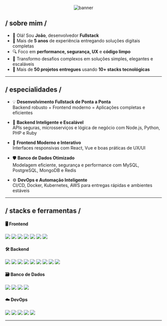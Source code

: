 <p align="center"><img src="https://i.imgur.com/C6SJnzP.png" alt="banner" /></p>

<div>


<h2> / sobre mim /</h2>

- 👋 Olá! Sou **João**, desenvolvedor **Fullstack**
- 🚀 Mais de **5 anos** de experiência entregando soluções digitais completas
- 🔍 Foco em **performance, segurança, UX** e **código limpo**
- 🧠 Transformo desafios complexos em soluções simples, elegantes e escaláveis
- 💼 Mais de **50 projetos entregues** usando **10+ stacks tecnológicas**

---

<h2> / especialidades /</h2>

- 💡 **Desenvolvimento Fullstack de Ponta a Ponta**  
  Backend robusto + Frontend moderno = Aplicações completas e eficientes

- 🧩 **Backend Inteligente e Escalável**  
  APIs seguras, microsserviços e lógica de negócio com Node.js, Python, PHP e Ruby

- 🎨 **Frontend Moderno e Interativo**  
  Interfaces responsivas com React, Vue e boas práticas de UX/UI

- 🛡️ **Banco de Dados Otimizado**  
  Modelagem eficiente, segurança e performance com MySQL, PostgreSQL, MongoDB e Redis

- ⚙️ **DevOps e Automação Inteligente**  
  CI/CD, Docker, Kubernetes, AWS para entregas rápidas e ambientes estáveis

---

<h2> / stacks e ferramentas / </h2>

<h4> 🖥️ Frontend </h4>

<img src="https://img.shields.io/badge/React.js-61DAFB?style=for-the-badge&logo=react&logoColor=black" />
<img src="https://img.shields.io/badge/Next.js-000000?style=for-the-badge&logo=nextdotjs&logoColor=white" />
<img src="https://img.shields.io/badge/Vue.js-42b883?style=for-the-badge&logo=vue.js&logoColor=white" />
<img src="https://img.shields.io/badge/TypeScript-3178C6?style=for-the-badge&logo=typescript&logoColor=white" />
<img src="https://img.shields.io/badge/TailwindCSS-38b2ac?style=for-the-badge&logo=tailwind-css&logoColor=white" />
<img src="https://img.shields.io/badge/HTML5-e34c26?style=for-the-badge&logo=html5&logoColor=white" />
<img src="https://img.shields.io/badge/CSS3-264de4?style=for-the-badge&logo=css3&logoColor=white" />

<h4> 🛠️ Backend </h4>

<img src="https://img.shields.io/badge/Node.js-339933?style=for-the-badge&logo=nodedotjs&logoColor=white" />
<img src="https://img.shields.io/badge/Express-000000?style=for-the-badge&logo=express&logoColor=white" />
<img src="https://img.shields.io/badge/Python-3776ab?style=for-the-badge&logo=python&logoColor=white" />
<img src="https://img.shields.io/badge/FastAPI-009688?style=for-the-badge&logo=fastapi&logoColor=white" />
<img src="https://img.shields.io/badge/Django-092e20?style=for-the-badge&logo=django&logoColor=white" />
<img src="https://img.shields.io/badge/Laravel-f05340?style=for-the-badge&logo=laravel&logoColor=white" />
<img src="https://img.shields.io/badge/Ruby_on_Rails-cc0000?style=for-the-badge&logo=ruby-on-rails&logoColor=white" />
<img src="https://img.shields.io/badge/GraphQL-e10098?style=for-the-badge&logo=graphql&logoColor=white" />
<img src="https://img.shields.io/badge/JWT-000000?style=for-the-badge&logo=jsonwebtokens&logoColor=white" />

<h4> 🗃️ Banco de Dados </h4>

<img src="https://img.shields.io/badge/PostgreSQL-4169E1?style=for-the-badge&logo=postgresql&logoColor=white" />
<img src="https://img.shields.io/badge/MySQL-4479A1?style=for-the-badge&logo=mysql&logoColor=white" />
<img src="https://img.shields.io/badge/MongoDB-47A248?style=for-the-badge&logo=mongodb&logoColor=white" />
<img src="https://img.shields.io/badge/Redis-DC382D?style=for-the-badge&logo=redis&logoColor=white" />

<h4> ☁️ DevOps </h4>

<img src="https://img.shields.io/badge/Docker-2496ED?style=for-the-badge&logo=docker&logoColor=white" />
<img src="https://img.shields.io/badge/Kubernetes-326CE5?style=for-the-badge&logo=kubernetes&logoColor=white" />
<img src="https://img.shields.io/badge/GitHub%20Actions-2088FF?style=for-the-badge&logo=githubactions&logoColor=white" />
<img src="https://img.shields.io/badge/GitLab%20CI-FC6D26?style=for-the-badge&logo=gitlab&logoColor=white" />
<img src="https://img.shields.io/badge/AWS-232F3E?style=for-the-badge&logo=amazon-aws&logoColor=white" />

---

</div>

